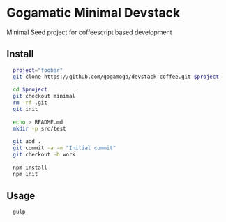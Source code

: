 Gogamatic Minimal Devstack
==========================

Minimal Seed project for coffeescript based development

Install
-------

```bash    
  project="foobar"
  git clone https://github.com/gogamoga/devstack-coffee.git $project
  
  cd $project
  git checkout minimal    
  rm -rf .git
  git init
  
  echo > README.md    
  mkdir -p src/test    
  
  git add .
  git commit -a -m "Initial commit"    
  git checkout -b work
  
  npm install    
  npm init
```

Usage
-----

```bash
  gulp
```

